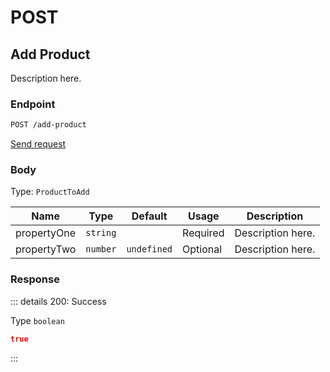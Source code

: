 # POST

## Add Product

Description here.

### Endpoint

```sh
POST /add-product
```

[Send request](https://hopp.sh/r/SXbZnB4HffzH '/add-product')

### Body

Type: `ProductToAdd`

| Name        | Type     | Default     | Usage    | Description       |
| ----------- | -------- | ----------- | -------- | ----------------- |
| propertyOne | `string` |             | Required | Description here. |
| propertyTwo | `number` | `undefined` | Optional | Description here. |

### Response

::: details 200: Success

Type `boolean`

```json
true
```

:::
